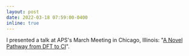 ```yaml
---
layout: post
date: 2022-03-18 07:59:00-0400
inline: true
---
```


I presented a talk at APS's March Meeting in Chicago, Illinois: "<a href='https://meetings.aps.org/Meeting/MAR22/Session/Z48.2'>A Novel Pathway from DFT to CI</a>".
